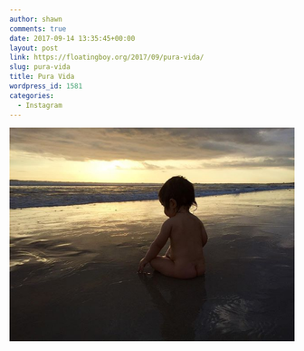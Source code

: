 ```yaml
---
author: shawn
comments: true
date: 2017-09-14 13:35:45+00:00
layout: post
link: https://floatingboy.org/2017/09/pura-vida/
slug: pura-vida
title: Pura Vida
wordpress_id: 1581
categories:
  - Instagram
---
```


[![Pura Vida](/assets/media/2017/09/17437761_1850937315176547_2587660230393331712_n.jpg)](/assets/media/2017/09/17437761_1850937315176547_2587660230393331712_n.jpg)
